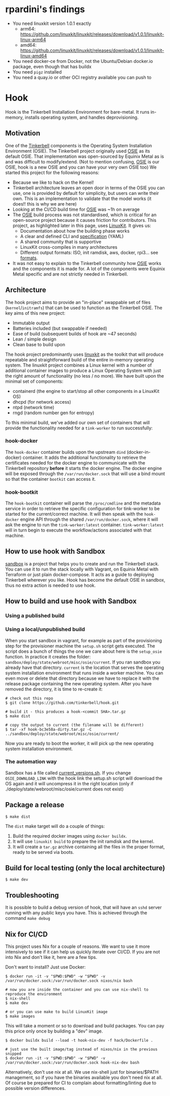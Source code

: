 # rpardini's findings

- You need linuxkit version 1.0.1 exactly
  - arm64: https://github.com/linuxkit/linuxkit/releases/download/v1.0.1/linuxkit-linux-arm64
  - amd64: https://github.com/linuxkit/linuxkit/releases/download/v1.0.1/linuxkit-linux-amd64
- You need docker-ce from Docker, not the Ubuntu/Debian docker.io package, even though that has buildx
- You need `pigz` installed
- You need a quay.io or other OCI registry available you can push to

# Hook

Hook is the Tinkerbell Installation Environment for bare-metal.
It runs in-memory, installs operating system, and handles deprovisioning.

## Motivation

One of the [Tinkerbell] components is the Operating System Installation Environment (OSIE).
The Tinkerbell project originally used [OSIE] as its default OSIE.
That implementation was open-sourced by Equinix Metal as is and was difficult to modify/extend.
(Not to mention confusing, [OSIE] is our OSIE, hook is a new OSIE and you can have your very own OSIE too)
We started this project for the following reasons:

- Because we like to hack on the Kernel!
- Tinkerbell architecture leaves an open door in terms of the OSIE you can use, one is provided by default for simplicity, but users can write their own.
  This is an implementation to validate that the model works (it does!! this is why we are here)
- Looking at the CI/CD build time for [OSIE] was ~1h on average
- The [OSIE] build process was not standardised, which is critical for an open-source project because it causes friction for contributors.
  This project, as highlighted later in this page, uses [LinuxKit].
  It gives us:
  - Documentation about how the building phase works
  - A clear and defined CLI and [specification] (YAML)
  - A shared community that is supportive
  - LinuxKit cross-compiles in many architectures
  - Different output formats: ISO, init ramdisk, aws, docker, rpi3... see [formats].
- It was not easy to explain to the Tinkerbell community how [OSIE] works and the components it is made for.
  A lot of the components were Equinix Metal specific and are not strictly needed in Tinkerbell.

## Architecture

The hook project aims to provide an "in-place" swappable set of files (`kernel`/`initramfs`) that can be used to function as the Tinkerbell OSIE.
The key aims of this new project:

- Immutable output
- Batteries included (but swappable if needed)
- Ease of build (subsequent builds of hook are ~47 seconds)
- Lean / simple design
- Clean base to build upon

The hook project predominantly uses [linuxkit] as the toolkit that will produce repeatable and straightforward build of the entire in-memory operating system.
The linuxkit project combines a Linux kernel with a number of additional container images to produce a Linux Operating System with just the right amount of functionality (no less / no more).
We have built upon the minimal set of components:

- containerd (the engine to start/stop all other components in a LinuxKit OS)
- dhcpd (for network access)
- ntpd (network time)
- rngd (random number gen for entropy)

To this minimal build, we've added our own set of containers that will provide the functionality needed for a `tink-worker` to run successfully:

### hook-docker

The `hook-docker` container builds upon the upstream `dind` (docker-in-docker) container.
It adds the additional functionality to retrieve the certificates needed for the docker engine to communicate with the Tinkerbell repository **before** it starts the docker engine.
The docker engine will be exposed through the `/var/run/docker.sock` that will use a bind mount so that the container `bootkit` can access it.

### hook-bootkit

The `hook-bootkit` container will parse the `/proc/cmdline` and the metadata service in order to retrieve the specific configuration for tink-worker to be started for the current/correct machine.
It will then speak with the `hook-docker` engine API through the shared `/var/run/docker.sock`, where it will ask the engine to run the `tink-worker:latest` container.
`tink-worker:latest` will in turn begin to execute the workflow/actions associated with that machine.

## How to use hook with Sandbox

[sandbox] is a project that helps you to create and run the Tinkerbell stack.
You can use it to run the stack locally with Vagrant, on Equinix Metal with Terraform or just plain docker-compose.
It acts as a guide to deploying Tinkerbell wherever you like.
Hook has become the default OSIE in sandbox, thus no extra action is needed to use hook.

## How to build and use hook with Sandbox

### Using a published build

### Using a local/unpublished build

When you start sandbox in vagrant, for example as part of the provisioning step for the provisioner machine the `setup.sh` script gets executed.
The script does a bunch of things the one we care about here is the `setup_osie` function.
In practice it creates the folder: `sandbox/deploy/state/webroot/misc/osie/current`.
If you ran sandbox you already have that directory.
`current` is the location that serves the operating system installation environment that runs inside a worker machine.
You can even move or delete that directory because we have to replace it with the release package containing the new operating system.
After you have removed the directory, it is time to re-create it:

```ShellSession
# check out this repo
$ git clone https://github.com/tinkerbell/hook.git

# build it - this produces a hook-<commit SHA>.tar.gz
$ make dist

# copy the output to current (the filename will be different)
$ tar -xf hook-bc3e58a-dirty.tar.gz -C ../sandbox/deploy/state/webroot/misc/osie/current/
```

Now you are ready to boot the worker, it will pick up the new operating system installation environment.

### The automation way

Sandbox has a file called [current_versions.sh].
If you change `OSIE_DOWNLOAD_LINK` with the hook link the setup.sh script will download the OS again and it will uncompress it in the right location (only if ./deploy/state/webroot/misc/osie/current does not exist)

## Package a release

```ShellSession
$ make dist
```

The `dist` make target will do a couple of things:

1. Build the required docker images using `docker buildx`.
2. It will use `linuxkit build` to prepare the init ramdisk and the kernel.
3. It will create a `tar.gz` archive containing all the files in the proper format, ready to be served via boots.

## Build for local testing (only the local architecture)

```ShellSession
$ make dev
```

## Troubleshooting

It is possible to build a debug version of hook, that will have an `sshd` server running with any public keys you have.
This is achieved through the command `make debug`

## Nix for CI/CD

This project uses Nix for a couple of reasons.
We want to use it more intensively to see if it can help us quickly iterate over CI/CD.
If you are not into Nix and don't like it, here are a few tips.

Don't want to install?
Just use Docker:

```ShellSession
$ docker run -it -v "$PWD:$PWD" -w "$PWD" -v /var/run/docker.sock:/var/run/docker.sock nixos/nix bash

# now you are inside the container and you can use nix-shell to reproduce the environment
$ nix-shell
$ make dev

# or you can use make to build LinuxKit image
$ make images
```

This will take a moment or so to download and build packages.
You can pay this price only once by building a "dev" image.

```ShellSession
$ docker buildx build --load -t hook-nix-dev -f hack/Dockerfile .

# just use the built image/tag instead of nixos/nix in the previous snipped
$ docker run -it -v "$PWD:$PWD" -w "$PWD" -v /var/run/docker.sock:/var/run/docker.sock hook-nix-dev bash
```

Alternatively, don't use nix at all.
We use nix-shell just for binaries/$PATH management, so if you have the binaries available you don't need nix at all.
Of course be prepared for CI to complain about formatting/linting due to possible version differences.

[current_versions.sh]: https://github.com/tinkerbell/sandbox/blob/main/current_versions.sh
[formats]: https://github.com/linuxkit/linuxkit/blob/master/README.md#booting-and-testing
[linuxkit]: https://github.com/linuxkit/linuxkit
[osie]: https://github.com/tinkebell/osie
[sandbox]: https://github.com/tinkerbell/sandbox
[specification]: https://github.com/linuxkit/linuxkit/blob/master/docs/yaml.md
[tinkerbell]: https://tinkerbell.org
